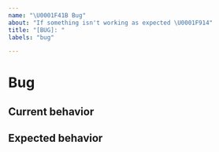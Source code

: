 ```yaml
---
name: "\U0001F41B Bug"
about: "If something isn't working as expected \U0001F914"
title: "[BUG]: "
labels: "bug"

---
```



# Bug

## Current behavior
<!-- Describe how the issue manifests -->

## Expected behavior
<!-- A clear and concise description of what you expected to happen (or code). -->
